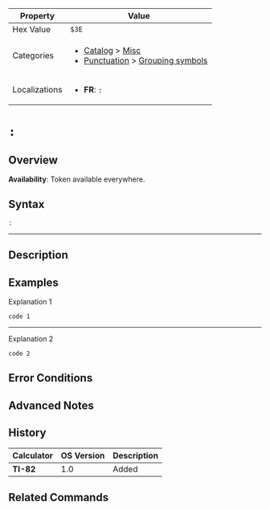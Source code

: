 | Property      | Value |
|---------------|-------|
| Hex Value     | `$3E`|
| Categories    | <ul><li>[Catalog](<../categories/Catalog.md>) > [Misc](<../categories/Catalog.md#Misc>)</li><li>[Punctuation](<../categories/Punctuation.md>) > [Grouping symbols](<../categories/Punctuation.md#Grouping symbols>)</li></ul> |
| Localizations | <ul><li><b>FR</b>: `:`</li></ul> |

# `:`

## Overview



<b>Availability</b>: Token available everywhere.

## Syntax
`:`

<hr>

## Description


## Examples

Explanation 1
```ti-basic
code 1
```
---
Explanation 2
```ti-basic
code 2
```

## Error Conditions


## Advanced Notes


## History
| Calculator | OS Version | Description |
|------------|------------|-------------|
| <b>TI-82</b> | 1.0 | Added |

## Related Commands

